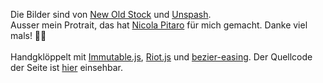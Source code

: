 Die Bilder sind von [New Old Stock](nos.twnsnd.co) und [Unspash](unsplash.com).<br />
Ausser mein Protrait, das hat [Nicola Pitaro](http://nicolapitaro.ch/indexcs.php) für mich gemacht. Danke viel mals! 🎉🎉<br /><br />
Handgklöppelt mit [Immutable.js](https://facebook.github.io/immutable-js/), [Riot.js](http://riotjs.com/) und [bezier-easing](https://github.com/gre/bezier-easing). Der Quellcode der Seite ist [hier](https://github.com/Kriegslustig/lucaschmid.net/blob/master/client/resume.js) einsehbar.<br />

